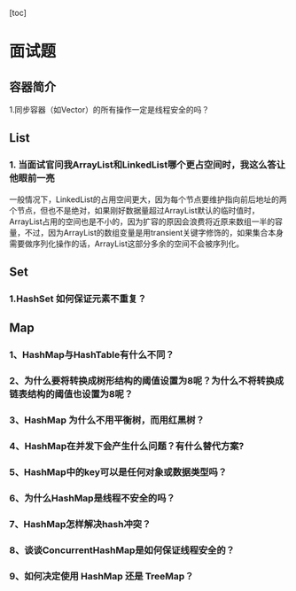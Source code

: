 [toc]

# 面试题

## 容器简介

1.同步容器（如Vector）的所有操作一定是线程安全的吗？



## List

### 1. 当面试官问我ArrayList和LinkedList哪个更占空间时，我这么答让他眼前一亮

一般情况下，LinkedList的占用空间更大，因为每个节点要维护指向前后地址的两个节点，但也不是绝对，如果刚好数据量超过ArrayList默认的临时值时，ArrayList占用的空间也是不小的，因为扩容的原因会浪费将近原来数组一半的容量，不过，因为ArrayList的数组变量是用transient关键字修饰的，如果集合本身需要做序列化操作的话，ArrayList这部分多余的空间不会被序列化。



## Set

### 1.HashSet 如何保证元素不重复？



## Map

### 1、HashMap与HashTable有什么不同？

### 2、为什么要将转换成树形结构的阈值设置为8呢？为什么不将转换成链表结构的阈值也设置为8呢？

### 3、HashMap 为什么不用平衡树，而用红黑树？

### 4、HashMap在并发下会产生什么问题？有什么替代方案?

### 5、HashMap中的key可以是任何对象或数据类型吗？

### 6、为什么HashMap是线程不安全的吗？

### 7、HashMap怎样解决hash冲突？

### 8、谈谈ConcurrentHashMap是如何保证线程安全的？

### 9、如何决定使用 HashMap 还是 TreeMap？







